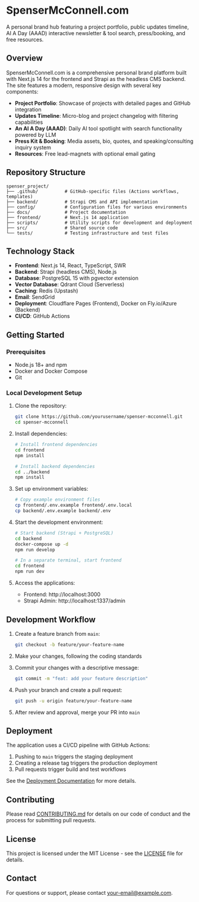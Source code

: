 # SpenserMcConnell.com

A personal brand hub featuring a project portfolio, public updates timeline, AI A Day (AAAD) interactive newsletter & tool search, press/booking, and free resources.

## Overview

SpenserMcConnell.com is a comprehensive personal brand platform built with Next.js 14 for the frontend and Strapi as the headless CMS backend. The site features a modern, responsive design with several key components:

- **Project Portfolio**: Showcase of projects with detailed pages and GitHub integration
- **Updates Timeline**: Micro-blog and project changelog with filtering capabilities
- **An AI A Day (AAAD)**: Daily AI tool spotlight with search functionality powered by LLM
- **Press Kit & Booking**: Media assets, bio, quotes, and speaking/consulting inquiry system
- **Resources**: Free lead-magnets with optional email gating

## Repository Structure

```
spenser_project/
├── .github/          # GitHub-specific files (Actions workflows, templates)
├── backend/          # Strapi CMS and API implementation
├── config/           # Configuration files for various environments
├── docs/             # Project documentation
├── frontend/         # Next.js 14 application
├── scripts/          # Utility scripts for development and deployment
├── src/              # Shared source code
└── tests/            # Testing infrastructure and test files
```

## Technology Stack

- **Frontend**: Next.js 14, React, TypeScript, SWR
- **Backend**: Strapi (headless CMS), Node.js
- **Database**: PostgreSQL 15 with pgvector extension
- **Vector Database**: Qdrant Cloud (Serverless)
- **Caching**: Redis (Upstash)
- **Email**: SendGrid
- **Deployment**: Cloudflare Pages (Frontend), Docker on Fly.io/Azure (Backend)
- **CI/CD**: GitHub Actions

## Getting Started

### Prerequisites

- Node.js 18+ and npm
- Docker and Docker Compose
- Git

### Local Development Setup

1. Clone the repository:
   ```bash
   git clone https://github.com/yourusername/spenser-mcconnell.git
   cd spenser-mcconnell
   ```

2. Install dependencies:
   ```bash
   # Install frontend dependencies
   cd frontend
   npm install
   
   # Install backend dependencies
   cd ../backend
   npm install
   ```

3. Set up environment variables:
   ```bash
   # Copy example environment files
   cp frontend/.env.example frontend/.env.local
   cp backend/.env.example backend/.env
   ```

4. Start the development environment:
   ```bash
   # Start backend (Strapi + PostgreSQL)
   cd backend
   docker-compose up -d
   npm run develop
   
   # In a separate terminal, start frontend
   cd frontend
   npm run dev
   ```

5. Access the applications:
   - Frontend: http://localhost:3000
   - Strapi Admin: http://localhost:1337/admin

## Development Workflow

1. Create a feature branch from `main`:
   ```bash
   git checkout -b feature/your-feature-name
   ```

2. Make your changes, following the coding standards

3. Commit your changes with a descriptive message:
   ```bash
   git commit -m "feat: add your feature description"
   ```

4. Push your branch and create a pull request:
   ```bash
   git push -u origin feature/your-feature-name
   ```

5. After review and approval, merge your PR into `main`

## Deployment

The application uses a CI/CD pipeline with GitHub Actions:

1. Pushing to `main` triggers the staging deployment
2. Creating a release tag triggers the production deployment
3. Pull requests trigger build and test workflows

See the [Deployment Documentation](docs/deployment.md) for more details.

## Contributing

Please read [CONTRIBUTING.md](CONTRIBUTING.md) for details on our code of conduct and the process for submitting pull requests.

## License

This project is licensed under the MIT License - see the [LICENSE](LICENSE) file for details.

## Contact

For questions or support, please contact [your-email@example.com](mailto:your-email@example.com).
